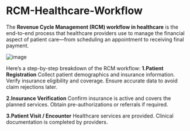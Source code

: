 # RCM-Healthcare-Workflow

The **Revenue Cycle Management (RCM) workflow in healthcare** is the end-to-end process that healthcare providers use to manage the financial aspect of patient care—from scheduling an appointment to receiving final payment.


![image](https://github.com/user-attachments/assets/5ecfe8c4-020c-4858-be8f-1c29b9536497)


Here’s a step-by-step breakdown of the RCM workflow:
**1.Patient Registration**
Collect patient demographics and insurance information.
Verify insurance eligibility and coverage.
Ensure accurate data to avoid claim rejections later.

**2.Insurance Verification**
Confirm insurance is active and covers the planned services.
Obtain pre-authorizations or referrals if required.

**3.Patient Visit / Encounter**
Healthcare services are provided.
Clinical documentation is completed by providers.

